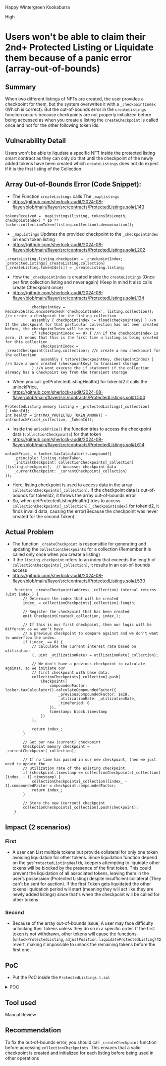 Happy Wintergreen Kookaburra

High

# Users won't be able to claim their 2nd+ Protected Listing or Liquidate them because of a panic error (array-out-of-bounds)

## Summary
When two different listings of NFTs are created, the user provides a checkpoint for them, but the system overwrites it with a `_checkpointIndex` (Which is correct). But the out-of-bounds error in the `createListings` function occurs because checkpoints are not properly initialized before being accessed as when you create a listing the `createCheckpoint` is called once and not for the other following token ids.

## Vulnerability Detail
Users won't be able to liqudate a specific NFT inside the protected listing smart contract as they can only do that until the checkpoint of the newly added tokens have been created which `createListings` does not do expect if it is the first listing of the Collection.

## Array Out-of-Bounds Error (Code Snippet):
- The Function `createListings` calls The `_mapListings`
- https://github.com/sherlock-audit/2024-08-flayer/blob/main/flayer/src/contracts/ProtectedListings.sol#L143
```solidity
tokensReceived = _mapListings(listing, tokensIdsLength, checkpointIndex) * 10 ** locker.collectionToken(listing.collection).denomination();
```
- `_mapListings` Updates the provided checkpoint to the `_checkpointIndex` on each token listing
- https://github.com/sherlock-audit/2024-08-flayer/blob/main/flayer/src/contracts/ProtectedListings.sol#L202
```solidity
_createListing.listing.checkpoint = _checkpointIndex;
_protectedListings[_createListing.collection][_createListing.tokenIds[i]] = _createListing.listing;
```
- How the `_checkpointIndex` is created inside the `createListings` (Once per first collection listing and never again) (Keep in mind It also calls create Checkpoint once)
- https://github.com/sherlock-audit/2024-08-flayer/blob/main/flayer/src/contracts/ProtectedListings.sol#L134
```solidity
            checkpointKey = keccak256(abi.encodePacked('checkpointIndex', listing.collection)); //n create a checkpoint for the listing collection
            assembly { checkpointIndex := tload(checkpointKey) } //n If the checkpoint for that particular collection has not been created before, the checkpointIndex will be zero
            if (checkpointIndex == 0) { //n If the checkpointIndex is zero, it means that this is the first time a listing is being created for this collection
                checkpointIndex = _createCheckpoint(listing.collection); //n create a new checkpoint for the collection
                assembly { tstore(checkpointKey, checkpointIndex) } //n Save a word created (checkpointKey) to transient storage
            } //n wont execute the if statement if the collection already has a Checkpoint key from the transient storage
```
- When you call getProtectedListingHealth() for tokenId2 it calls the unlockPrice, 
- https://github.com/sherlock-audit/2024-08-flayer/blob/main/flayer/src/contracts/ProtectedListings.sol#L500
```solidity
ProtectedListing memory listing = _protectedListings[_collection][_tokenId];
int health = int(MAX_PROTECTED_TOKEN_AMOUNT) - int(unlockPrice(_collection, _tokenId));
```
- Inside the `unlockPrice()` the function tries to access the checkpoint data (`collectionCheckpoints`) for that token
- https://github.com/sherlock-audit/2024-08-flayer/blob/main/flayer/src/contracts/ProtectedListings.sol#L614
```solidity
unlockPrice_ = locker.taxCalculator().compound({
    _principle: listing.tokenTaken,
    _initialCheckpoint: collectionCheckpoints[_collection][listing.checkpoint],  // Accesses checkpoint data
    _currentCheckpoint: _currentCheckpoint(_collection)
});
```
- Here, listing.checkpoint is used to access data in the array `collectionCheckpoints[_collection]`. If the checkpoint data is out-of-bounds for tokenId2, it throws the array out-of-bounds error
- So, when getProtectedListingHealth() tries to access `collectionCheckpoints[_collection][_checkpointIndex]` for tokenId2, it finds invalid data, causing the error(Because the checkpoint was never created for the second Token)
## Actual Problem
- The function `_createCheckpoint` is responsible for generating and updating the `collectionCheckpoints` for a collection (Remember it is called only once when you create a listing)
- If the `listing.checkpoint` refers to an index that exceeds the length of `collectionCheckpoints[_collection]`, it results in an out-of-bounds access
- https://github.com/sherlock-audit/2024-08-flayer/blob/main/flayer/src/contracts/ProtectedListings.sol#L530
```solidity
    function _createCheckpoint(address _collection) internal returns (uint index_) {
        // Determine the index that will be created
        index_ = collectionCheckpoints[_collection].length;

        // Register the checkpoint that has been created
        emit CheckpointCreated(_collection, index_);

        // If this is our first checkpoint, then our logic will be different as we won't have
        // a previous checkpoint to compare against and we don't want to underflow the index.
        if (index_ == 0) {
            // Calculate the current interest rate based on utilization
            (, uint _utilizationRate) = utilizationRate(_collection);

            // We don't have a previous checkpoint to calculate against, so we initiate our
            // first checkpoint with base data.
            collectionCheckpoints[_collection].push(
                Checkpoint({
                    compoundedFactor: locker.taxCalculator().calculateCompoundedFactor({
                        _previousCompoundedFactor: 1e18,
                        _utilizationRate: _utilizationRate,
                        _timePeriod: 0
                    }),
                    timestamp: block.timestamp
                })
            );

            return index_;
        }

        // Get our new (current) checkpoint
        Checkpoint memory checkpoint = _currentCheckpoint(_collection);

        // If no time has passed in our new checkpoint, then we just need to update the
        // utilization rate of the existing checkpoint.
        if (checkpoint.timestamp == collectionCheckpoints[_collection][index_ - 1].timestamp) {
            collectionCheckpoints[_collection][index_ - 1].compoundedFactor = checkpoint.compoundedFactor;
            return index_;
        }

        // Store the new (current) checkpoint
        collectionCheckpoints[_collection].push(checkpoint);
    }
```

## Impact (2 scenarios)
### First
- A user can List multiple tokens but provide collateral for only one token avoiding liquidation for other tokens. Since liquidation function depend on the `getProtectedListingHealth`, keepers attempting to liquidate other tokens will be blocked by the presence of the first token. This could prevent the liquidation of all associated tokens, leaving them in the user’s possession (Protected Listing) despite insufficient collateral (They can't be sent for auction). If the first Token gets liquidated the other tokens liquidation period will start (meaning they will act like they are newly added listings) since that's when the checkpoint will be called for other tokens

### Second
- Because of the array out-of-bounds issue, A user may face difficulty unlocking their tokens unless they do so in a specific order. If the first token is not withdrawn, other tokens will cause the functions (`unlockProtectedListing`, `adjustPosition`, `liquidateProtectedListing`) to revert, making it impossible to unlock the remaining tokens before the first one.

## PoC
- Put the PoC inside the `ProtectedListings.t.sol`

<details>
<summary>POC</summary>

```solidity
 function test_PoC3() public {
  // create an address for alice
  address payable alice = users[1];
  address payable bob = users[2];

  // The token address (Underlying ERC20 for the collection)
  ICollectionToken token = locker.collectionToken(address(erc721a));

  // Create 2 Token Id's for Alice
  uint _tokenId1 = 444;
  uint _tokenId2 = 555;

  // Mint both tokens to alice
  erc721a.mint(alice, _tokenId1);
  erc721a.mint(alice, _tokenId2);

  // Create the listing for alice
  vm.startPrank(alice);
  erc721a.approve(address(protectedListings), _tokenId1); // approve token 1
  erc721a.approve(address(protectedListings), _tokenId2); // approve token 2
  _createProtectedListing({ // create a listing for token 1
    _listing: IProtectedListings.CreateListing({
    collection: address(erc721a),
    tokenIds: _tokenIdToArray(_tokenId1),
    listing: IProtectedListings.ProtectedListing({
    owner: alice,
    tokenTaken: 0.5 ether,
    checkpoint: 1 // the checkpoint alice set (will be overwritten)
  })
  })
  });
  _createProtectedListing({ // create a listing for token 1
    _listing: IProtectedListings.CreateListing({
    collection: address(erc721a),
    tokenIds: _tokenIdToArray(_tokenId2),
    listing: IProtectedListings.ProtectedListing({
    owner: alice,
    tokenTaken: 0.5 ether,
    checkpoint: 2 // the second checkpoint alice set (will be overwritten)
  })
  })
  });
  vm.stopPrank();

  // Confirm that alice holds the 1 ether (0.5 ether for each Listing)
  assertEq(token.balanceOf(alice), 1 ether);

  // Let us read the object of each token Id (checkpoint)
  IProtectedListings.ProtectedListing memory listing1 = protectedListings.listings(address(erc721a), _tokenId1);
  IProtectedListings.ProtectedListing memory listing2 = protectedListings.listings(address(erc721a), _tokenId2);
  console.log("The _tokenId1 listing:", listing1.checkpoint); // 0
  console.log("The _tokenId2 listing:", listing2.checkpoint); // 1

  // Since bob will be taking the liquidation route let's pass time (both liquidation and unlockListing call getProtectedListingHealth)
  vm.warp(block.timestamp + LIQUIDATION_TIME);

  // The first deposited Token id check will go through
  protectedListings.getProtectedListingHealth(address(erc721a), _tokenId1);

  // The second deposited Token id check will not go through (If the user wants to unlock their second NFT)
  vm.expectRevert();
  protectedListings.getProtectedListingHealth(address(erc721a), _tokenId2);

  vm.prank(bob); // If bob tries to liquidate the second Token Id it won't be successful too
  vm.expectRevert();
  protectedListings.liquidateProtectedListing(address(erc721a), _tokenId2);
}
```
</details>

## Tool used
Manual Review

## Recommendation
To fix the out-of-bounds error, you should call `_createCheckpoint` function before accessing `collectionCheckpoints`. This ensures that a valid checkpoint is created and initialized for each listing before being used in other operations